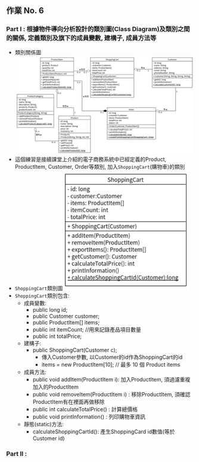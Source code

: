 ## 作業 No. 6

### Part I : 根據物件導向分析設計的類別圖(Class Diagram)及類別之間的關係, 定義類別及旗下的成員變數, 建構子, 成員方法等
   - 類別關係圖![類別關係圖](EC_update.png)
   - 這個練習是接續課堂上介紹的電子商務系統中已經定義的Product, ProductItem, Customer, Order等類別, 加入`ShoppingCart`(購物車)的類別
   - `ShoppingCart`類別圖![類別圖](shoppingCartClassDiagram.png)
   - `ShoppingCart`類別包含:
      - 成員變數: 
         - public long id;
	      - public Customer customer;
	      - public ProductItem[] items;
	      - public int itemCount; //用來記錄產品項目數量
	      - public int totalPrice;
      - 建構子:
         - public ShoppingCart(Customer c); 
            - 傳入Customer參數, 以Customer的id作為ShoppingCart的id
            - items = new ProductItem[10]; // 最多 10 個 Product items
      - 成員方法:
         - public void addItem(ProductItem i): 加入ProductItem, 須過濾重複加入的ProductItem
         - public void removeItem(ProductItem i) : 移除ProductItem, 須確認ProductItem有在裡面再做移除
         - public int calculateTotalPrice() : 計算總價格
         - public void printInformation() : 列印購物車資訊
      - 靜態(static)方法: 
         - calculateShoppingCartId(): 產生ShoppingCard id數值(等於Customer id)
	 
### Part II : 
         

